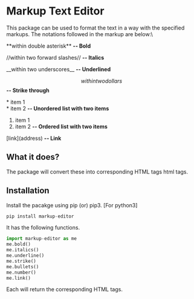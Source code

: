 # Markup Text Editor 
This package can be used to format the text in a way with the specified markups. The notations followed in the markup are below:\ 

 \*\*within double asterisk** **-- Bold** 

 \//within two forward slashes// **-- Italics**

 \_\_within two underscores__ **-- Underlined**

 $$within two dollars$$ **-- Strike through**

 \* item 1\
 \* item 2 **-- Unordered list with two items**

 1. item 1
 2. item 2 **-- Ordered list with two items**

 \[link\]\(address\) **-- Link** 
 
## What it does?
 The package will convert these into corresponding HTML tags html tags.

## Installation

Install the pacakge using pip (or) pip3. [For python3]

```python
pip install markup-editor
```
It has the following functions.
  
```python
import markup-editor as me
me.bold()
me.italics()
me.underline()
me.strike()
me.bullets()
me.number()
me.link()
```
Each will return the corresponding HTML tags.
